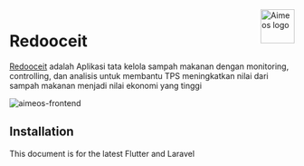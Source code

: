 <a href="https://aimeos.org/">
    <img src="../redooceit-mobile/assets/images/redooceit_logo.png" alt="Aimeos logo" title="Aimeos" align="right" height="60" />
</a>

# Redooceit


[Redooceit](https://aimeos.org/TYPO3)  adalah Aplikasi tata kelola sampah makanan dengan monitoring, controlling, dan analisis untuk membantu TPS meningkatkan nilai dari sampah makanan menjadi nilai ekonomi yang tinggi


![aimeos-frontend](../redooceit-mobile/assets/images/home.png)

## Installation

This document is for the latest Flutter and Laravel 



